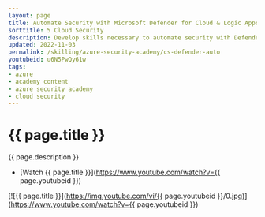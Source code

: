 ```yaml
---
layout: page
title: Automate Security with Microsoft Defender for Cloud & Logic Apps
sorttitle: 5 Cloud Security
description: Develop skills necessary to automate security with Defender for Cloud & Logic Apps across Azure Integration Services. Discover easy hybrid integration capabilities, triggers, actions, error handling, concurrency control, and scheduling executions, followed by a thorough demo. within Defender for Cloud.
updated: 2022-11-03
permalink: /skilling/azure-security-academy/cs-defender-auto
youtubeid: u6N5PwQy61w
tags: 
- azure
- academy content
- azure security academy
- cloud security
---
```


# {{ page.title }}

{{ page.description }}

* [Watch {{ page.title }}](https://www.youtube.com/watch?v={{ page.youtubeid }})

[![{{ page.title }}](https://img.youtube.com/vi/{{ page.youtubeid }}/0.jpg)](https://www.youtube.com/watch?v={{ page.youtubeid }})